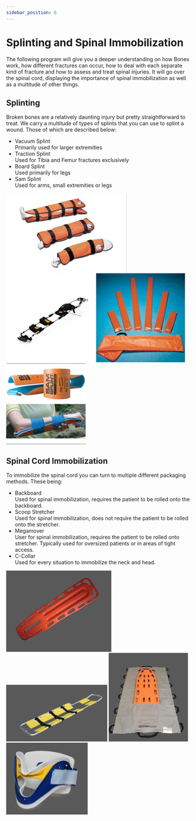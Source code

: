 ```yaml
---
sidebar_position: 6
---
```


# Splinting and Spinal Immobilization

The following program will give you a deeper understanding on how Bones work, how different fractures can occur, how to deal with each separate kind of fracture and how to assess and treat spinal injuries. It will go over the spinal cord, displaying the importance of spinal immobilization as well as a multitude of other things.

## Splinting

Broken bones are a relatively daunting injury but pretty straightforward to treat. We carry a multitude of types of splints that you can use to splint a wound. Those of which are described below:
- Vacuum Splint <br/>
Primarily used for larger extremities
- Traction Splint<br/>
Used for Tibia and Femur fractures exclusively
- Board Splint<br/>
Used primarily for legs
- Sam Splint<br/>
Used for arms, small extremities or legs

![Vacuum Splint](./imgs/vacuumSplint.JPG)
![Traction Splint](./imgs/tractionSplint.JPG)
![Board Splint](./imgs/boardSplint.JPG)
![Sam Splint](./imgs/samSplint.JPG)

## Spinal Cord Immobilization

To immobilize the spinal cord you can turn to multiple different packaging methods. These being:

- Backboard<br/>
Used for spinal immobilization, requires the patient to be rolled onto the backboard.
- Scoop Stretcher<br/>
Used for spinal immobilization, does not require the patient to be rolled onto the stretcher.
- Megamover<br/>
User for spinal immobilization, requires the patient to be rolled onto stretcher. Typically used for oversized patients or in areas of tight access.
- C-Collar<br/>
Used for every situation to immobilize the neck and head.

![Backboard](./imgs/backboard.JPG)
![Scoop Stretcher](./imgs/scoopStretcher.JPG)
![Megamover](./imgs/megamover.JPG)
![C-Collar](./imgs/cCollar.JPG)
